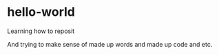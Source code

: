 # hello-world
Learning how to reposit

And trying to make sense
of made up words
and made up code and etc.
